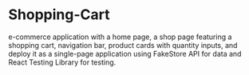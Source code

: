 # Shopping-Cart
e-commerce application with a home page, a shop page featuring a shopping cart, navigation bar, product cards with quantity inputs, and deploy it as a single-page application using FakeStore API for data and React Testing Library for testing.
